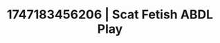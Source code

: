 ---
categories:
- Femdom wrestling
- Naughty expression
- Virtual reality
- Self-pleasure
- Real amateur
image: /assets/images/1747183456206.jpg
layout: post
seo:
  description: Featured content with sensual Scat Fetish, ABDL Play. HD images available.
  keywords: Scat Fetish, ABDL Play
  og_image: /assets/images/1747183456206.jpg
  schema_type: VisualArtwork
tags:
- ABDL Play
- '#1747183456206'
- Scat Fetish
title: 1747183456206 | Scat Fetish ABDL Play
---